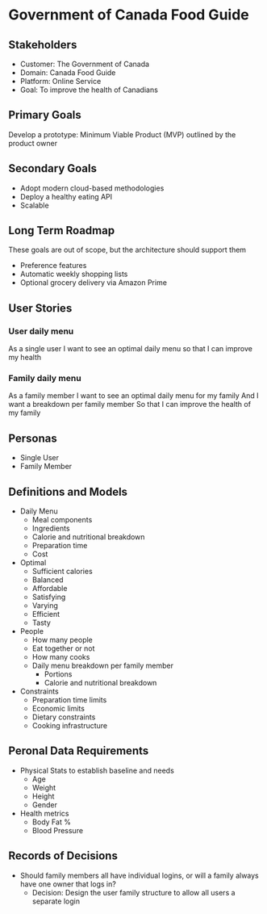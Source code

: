 # Government of Canada Food Guide

## Stakeholders

- Customer: The Government of Canada
- Domain: Canada Food Guide
- Platform: Online Service
- Goal: To improve the health of Canadians

## Primary Goals

Develop a prototype: Minimum Viable Product (MVP) outlined by the product owner

## Secondary Goals

- Adopt modern cloud-based methodologies
- Deploy a healthy eating API
- Scalable

## Long Term Roadmap

These goals are out of scope, but the architecture should support them

- Preference features
- Automatic weekly shopping lists
- Optional grocery delivery via Amazon Prime

## User Stories

### User daily menu

As a single user
I want to see an optimal daily menu
so that I can improve my health

### Family daily menu

As a family member
I want to see an optimal daily menu for my family
And I want a breakdown per family member
So that I can improve the health of my family

## Personas

- Single User
- Family Member

## Definitions and Models

- Daily Menu
  - Meal components
  - Ingredients
  - Calorie and nutritional breakdown
  - Preparation time
  - Cost
- Optimal
  - Sufficient calories
  - Balanced
  - Affordable
  - Satisfying
  - Varying
  - Efficient
  - Tasty
- People
  - How many people
  - Eat together or not
  - How many cooks
  - Daily menu breakdown per family member
    - Portions
    - Calorie and nutritional breakdown
- Constraints
  - Preparation time limits
  - Economic limits
  - Dietary constraints
  - Cooking infrastructure

## Peronal Data Requirements

- Physical Stats to establish baseline and needs
  - Age
  - Weight
  - Height
  - Gender
- Health metrics
  - Body Fat %
  - Blood Pressure

## Records of Decisions

- Should family members all have individual logins, or will a family always have one owner that logs in?
  - Decision: Design the user family structure to allow all users a separate login

